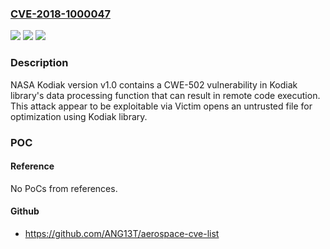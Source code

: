 ### [CVE-2018-1000047](https://cve.mitre.org/cgi-bin/cvename.cgi?name=CVE-2018-1000047)
![](https://img.shields.io/static/v1?label=Product&message=n%2Fa&color=blue)
![](https://img.shields.io/static/v1?label=Version&message=n%2Fa&color=blue)
![](https://img.shields.io/static/v1?label=Vulnerability&message=n%2Fa&color=brighgreen)

### Description

NASA Kodiak version v1.0 contains a CWE-502 vulnerability in Kodiak library's data processing function that can result in remote code execution. This attack appear to be exploitable via Victim opens an untrusted file for optimization using Kodiak library.

### POC

#### Reference
No PoCs from references.

#### Github
- https://github.com/ANG13T/aerospace-cve-list


